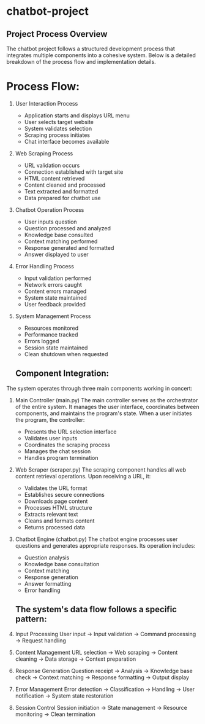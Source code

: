 # chatbot-project
## Project Process Overview

The  chatbot project follows a structured development process that integrates multiple components into a cohesive system. Below is a detailed breakdown of the process flow and implementation details.


# Process Flow:
1. User Interaction Process
   - Application starts and displays URL menu
   - User selects target website
   - System validates selection
   - Scraping process initiates
   - Chat interface becomes available

2. Web Scraping Process
   - URL validation occurs
   - Connection established with target site
   - HTML content retrieved
   - Content cleaned and processed
   - Text extracted and formatted
   - Data prepared for chatbot use

3. Chatbot Operation Process
   - User inputs question
   - Question processed and analyzed
   - Knowledge base consulted
   - Context matching performed
   - Response generated and formatted
   - Answer displayed to user

4. Error Handling Process
   - Input validation performed
   - Network errors caught
   - Content errors managed
   - System state maintained
   - User feedback provided

5. System Management Process
   - Resources monitored
   - Performance tracked
   - Errors logged
   - Session state maintained
   - Clean shutdown when requested

   ## Component Integration:
The system operates through three main components working in concert:

1. Main Controller (main.py)
   The main controller serves as the orchestrator of the entire system. It manages 
   the user interface, coordinates between components, and maintains the program's 
   state. When a user initiates the program, the controller:
   - Presents the URL selection interface
   - Validates user inputs
   - Coordinates the scraping process
   - Manages the chat session
   - Handles program termination

2. Web Scraper (scraper.py)
   The scraping component handles all web content retrieval operations. Upon receiving 
   a URL, it:
   - Validates the URL format
   - Establishes secure connections
   - Downloads page content
   - Processes HTML structure
   - Extracts relevant text
   - Cleans and formats content
   - Returns processed data

3. Chatbot Engine (chatbot.py)
   The chatbot engine processes user questions and generates appropriate responses. 
   Its operation includes:
   - Question analysis
   - Knowledge base consultation
   - Context matching
   - Response generation
   - Answer formatting
   - Error handling

   ## The system's data flow follows a specific pattern:

1. Input Processing
   User input → Input validation → Command processing → Request handling

2. Content Management
   URL selection → Web scraping → Content cleaning → Data storage → Context preparation

3. Response Generation
   Question receipt → Analysis → Knowledge base check → Context matching → 
   Response formatting → Output display

4. Error Management
   Error detection → Classification → Handling → User notification → 
   System state restoration

5. Session Control
   Session initiation → State management → Resource monitoring → 
   Clean termination
